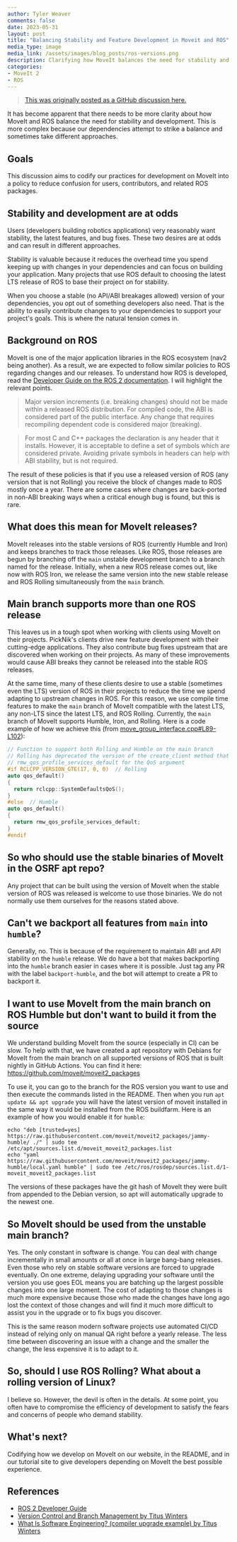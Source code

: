 ```yaml
---
author: Tyler Weaver
comments: false
date: 2023-05-31
layout: post
title: "Balancing Stability and Feature Development in Moveit and ROS"
media_type: image
media_link: /assets/images/blog_posts/ros-versions.png
description: Clarifying how MoveIt balances the need for stability and development in the ROS ecosystem.
categories:
- MoveIt 2
- ROS
---
```


> [This was originally posted as a GitHub discussion here.](https://github.com/orgs/ros-planning/discussions/2190)

It has become apparent that there needs to be more clarity about how MoveIt and ROS balance the need for stability and development. This is more complex because our dependencies attempt to strike a balance and sometimes take different approaches.

## Goals
This discussion aims to codify our practices for development on MoveIt into a policy to reduce confusion for users, contributors, and related ROS packages.

## Stability and development are at odds
Users (developers building robotics applications) very reasonably want stability, the latest features, and bug fixes. These two desires are at odds and can result in different approaches.

Stability is valuable because it reduces the overhead time you spend keeping up with changes in your dependencies and can focus on building your application. Many projects that use ROS default to choosing the latest LTS release of ROS to base their project on for stability.

When you choose a stable (no API/ABI breakages allowed) version of your dependencies, you opt out of something developers also need. That is the ability to easily contribute changes to your dependencies to support your project's goals. This is where the natural tension comes in.

## Background on ROS
MoveIt is one of the major application libraries in the ROS ecosystem (nav2 being another). As a result, we are expected to follow similar policies to ROS regarding changes and our releases. To understand how ROS is developed, read the [Developer Guide on the ROS 2 documentation](https://docs.ros.org/en/rolling/The-ROS2-Project/Contributing/Developer-Guide.html). I will highlight the relevant points.

> Major version increments (i.e. breaking changes) should not be made within a released ROS distribution.
> For compiled code, the ABI is considered part of the public interface. Any change that requires recompiling dependent code is considered major (breaking).

> For most C and C++ packages the declaration is any header that it installs. However, it is acceptable to define a set of symbols which are considered private. Avoiding private symbols in headers can help with ABI stability, but is not required.

The result of these policies is that if you use a released version of ROS (any version that is not Rolling) you receive the block of changes made to ROS mostly once a year. There are some cases where changes are back-ported in non-ABI breaking ways when a critical enough bug is found, but this is rare.

## What does this mean for MoveIt releases?

MoveIt releases into the stable versions of ROS (currently Humble and Iron) and keeps branches to track those releases. Like ROS, those releases are begun by branching off the `main` unstable development branch to a branch named for the release. Initially, when a new ROS release comes out, like now with ROS Iron, we release the same version into the new stable release and ROS Rolling simultaneously from the `main` branch.

## Main branch supports more than one ROS release
This leaves us in a tough spot when working with clients using MoveIt on their projects. PickNik's clients drive new feature development with their cutting-edge applications. They also contribute bug fixes upstream that are discovered when working on their projects. As many of these improvements would cause ABI breaks they cannot be released into the stable ROS releases.

At the same time, many of these clients desire to use a stable (sometimes even the LTS) version of ROS in their projects to reduce the time we spend adapting to upstream changes in ROS. For this reason, we use compile time features to make the `main` branch of MoveIt compatible with the latest LTS, any non-LTS since the latest LTS, and ROS Rolling. Currently, the `main` branch of MoveIt supports Humble, Iron, and Rolling. Here is a code example of how we achieve this (from [move_group_interface.cpp#L89-L102](https://github.com/moveit/moveit2/blob/243b0b2ccac156a75bcd158eefa86c8acf409110/moveit_ros/planning_interface/move_group_interface/src/move_group_interface.cpp#L89-L102)):


```cpp
// Function to support both Rolling and Humble on the main branch
// Rolling has deprecated the version of the create_client method that takes
// rmw_qos_profile_services_default for the QoS argument
#if RCLCPP_VERSION_GTE(17, 0, 0)  // Rolling
auto qos_default()
{
  return rclcpp::SystemDefaultsQoS();
}
#else  // Humble
auto qos_default()
{
  return rmw_qos_profile_services_default;
}
#endif
```

## So who should use the stable binaries of MoveIt in the OSRF apt repo?
Any project that can be built using the version of MoveIt when the stable version of ROS was released is welcome to use those binaries. We do not normally use them ourselves for the reasons stated above.

## Can't we backport all features from `main` into `humble`?
Generally, no. This is because of the requirement to maintain ABI and API stability on the `humble` release. We do have a bot that makes backporting into the `humble` branch easier in cases where it is possible. Just tag any PR with the label `backport-humble`, and the bot will attempt to create a PR to backport it.

## I want to use MoveIt from the main branch on ROS Humble but don't want to build it from the source
We understand building MoveIt from the source (especially in CI) can be slow. To help with that, we have created a apt repository with Debians for MoveIt from the main branch on all supported versions of ROS that is built nightly in GitHub Actions. You can find it here: https://github.com/moveit/moveit2_packages

To use it, you can go to the branch for the ROS version you want to use and then execute the commands listed in the README. Then when you run `apt update && apt upgrade` you will have the latest version of moveit installed in the same way it would be installed from the ROS buildfarm. Here is an example of how you would enable it for `humble`:

```shell
echo "deb [trusted=yes] https://raw.githubusercontent.com/moveit/moveit2_packages/jammy-humble/ ./" | sudo tee /etc/apt/sources.list.d/moveit_moveit2_packages.list
echo "yaml https://raw.githubusercontent.com/moveit/moveit2_packages/jammy-humble/local.yaml humble" | sudo tee /etc/ros/rosdep/sources.list.d/1-moveit_moveit2_packages.list
```

The versions of these packages have the git hash of MoveIt they were built from appended to the Debian version, so apt will automatically upgrade to the newest one.

## So MoveIt should be used from the unstable main branch?
Yes. The only constant in software is change. You can deal with change incrementally in small amounts or all at once in large bang-bang releases. Even those who rely on stable software versions are forced to upgrade eventually. On one extreme, delaying upgrading your software until the version you use goes EOL means you are batching up the largest possible changes into one large moment. The cost of adapting to those changes is much more expensive because those who made the changes have long ago lost the context of those changes and will find it much more difficult to assist you in the upgrade or to fix bugs you discover.

This is the same reason modern software projects use automated CI/CD instead of relying only on manual QA right before a yearly release. The less time between discovering an issue with a change and the smaller the change, the less expensive it is to adapt to it.

## So, should I use ROS Rolling? What about a rolling version of Linux?
I believe so. However, the devil is often in the details. At some point, you often have to compromise the efficiency of development to satisfy the fears and concerns of people who demand stability.

## What's next?
Codifying how we develop on MoveIt on our website, in the README, and in our tutorial site to give developers depending on MoveIt the best possible experience.

## References
- [ROS 2 Developer Guide](https://docs.ros.org/en/rolling/The-ROS2-Project/Contributing/Developer-Guide.html)
- [Version Control and Branch Management by Titus Winters](https://abseil.io/resources/swe-book/html/ch16.html)
- [What Is Software Engineering? (compiler upgrade example) by Titus Winters](https://abseil.io/resources/swe-book/html/ch01.html#example_compiler_upgrade)
